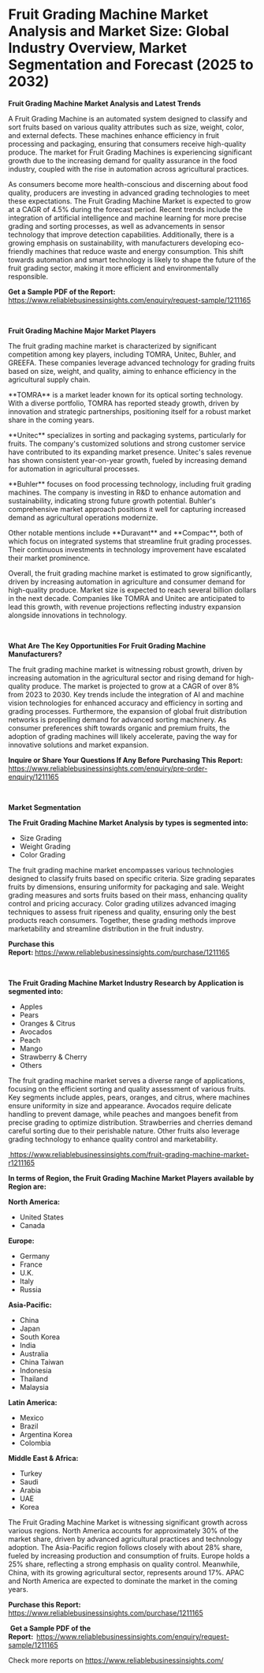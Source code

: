 <p><h1>Fruit Grading Machine Market Analysis and Market Size: Global Industry Overview, Market Segmentation and Forecast (2025 to 2032)</h1></p><p><strong>Fruit Grading Machine Market Analysis and Latest Trends</strong></p>
<p><p>A Fruit Grading Machine is an automated system designed to classify and sort fruits based on various quality attributes such as size, weight, color, and external defects. These machines enhance efficiency in fruit processing and packaging, ensuring that consumers receive high-quality produce. The market for Fruit Grading Machines is experiencing significant growth due to the increasing demand for quality assurance in the food industry, coupled with the rise in automation across agricultural practices.</p><p>As consumers become more health-conscious and discerning about food quality, producers are investing in advanced grading technologies to meet these expectations. The Fruit Grading Machine Market is expected to grow at a CAGR of 4.5% during the forecast period. Recent trends include the integration of artificial intelligence and machine learning for more precise grading and sorting processes, as well as advancements in sensor technology that improve detection capabilities. Additionally, there is a growing emphasis on sustainability, with manufacturers developing eco-friendly machines that reduce waste and energy consumption. This shift towards automation and smart technology is likely to shape the future of the fruit grading sector, making it more efficient and environmentally responsible.</p></p>
<p><strong>Get a Sample PDF of the Report:&nbsp;</strong> <a href="https://www.reliablebusinessinsights.com/enquiry/request-sample/1211165?utm_campaign=950&utm_medium=2&utm_source=Github&utm_content=ia&utm_term=24032025&utm_id=fruit-grading-machine">https://www.reliablebusinessinsights.com/enquiry/request-sample/1211165</a></p>
<p>&nbsp;</p>
<p><strong>Fruit Grading Machine Major Market Players</strong></p>
<p><p>The fruit grading machine market is characterized by significant competition among key players, including TOMRA, Unitec, Buhler, and GREEFA. These companies leverage advanced technology for grading fruits based on size, weight, and quality, aiming to enhance efficiency in the agricultural supply chain.</p><p>**TOMRA** is a market leader known for its optical sorting technology. With a diverse portfolio, TOMRA has reported steady growth, driven by innovation and strategic partnerships, positioning itself for a robust market share in the coming years.</p><p>**Unitec** specializes in sorting and packaging systems, particularly for fruits. The company's customized solutions and strong customer service have contributed to its expanding market presence. Unitec's sales revenue has shown consistent year-on-year growth, fueled by increasing demand for automation in agricultural processes.</p><p>**Buhler** focuses on food processing technology, including fruit grading machines. The company is investing in R&D to enhance automation and sustainability, indicating strong future growth potential. Buhler's comprehensive market approach positions it well for capturing increased demand as agricultural operations modernize.</p><p>Other notable mentions include **Duravant** and **Compac**, both of which focus on integrated systems that streamline fruit grading processes. Their continuous investments in technology improvement have escalated their market prominence.</p><p>Overall, the fruit grading machine market is estimated to grow significantly, driven by increasing automation in agriculture and consumer demand for high-quality produce. Market size is expected to reach several billion dollars in the next decade. Companies like TOMRA and Unitec are anticipated to lead this growth, with revenue projections reflecting industry expansion alongside innovations in technology.</p></p>
<p>&nbsp;</p>
<p><strong>What Are The Key Opportunities For Fruit Grading Machine Manufacturers?</strong></p>
<p><p>The fruit grading machine market is witnessing robust growth, driven by increasing automation in the agricultural sector and rising demand for high-quality produce. The market is projected to grow at a CAGR of over 8% from 2023 to 2030. Key trends include the integration of AI and machine vision technologies for enhanced accuracy and efficiency in sorting and grading processes. Furthermore, the expansion of global fruit distribution networks is propelling demand for advanced sorting machinery. As consumer preferences shift towards organic and premium fruits, the adoption of grading machines will likely accelerate, paving the way for innovative solutions and market expansion.</p></p>
<p><strong>Inquire or Share Your Questions If Any Before Purchasing This Report:</strong> <a href="https://www.reliablebusinessinsights.com/enquiry/pre-order-enquiry/1211165?utm_campaign=950&utm_medium=2&utm_source=Github&utm_content=ia&utm_term=24032025&utm_id=fruit-grading-machine">https://www.reliablebusinessinsights.com/enquiry/pre-order-enquiry/1211165</a></p>
<p>&nbsp;</p>
<p><strong>Market Segmentation</strong></p>
<p><strong>The Fruit Grading Machine Market Analysis by types is segmented into:</strong></p>
<p><ul><li>Size Grading</li><li>Weight Grading</li><li>Color Grading</li></ul></p>
<p><p>The fruit grading machine market encompasses various technologies designed to classify fruits based on specific criteria. Size grading separates fruits by dimensions, ensuring uniformity for packaging and sale. Weight grading measures and sorts fruits based on their mass, enhancing quality control and pricing accuracy. Color grading utilizes advanced imaging techniques to assess fruit ripeness and quality, ensuring only the best products reach consumers. Together, these grading methods improve marketability and streamline distribution in the fruit industry.</p></p>
<p><strong>Purchase this Report:&nbsp;</strong><a href="https://www.reliablebusinessinsights.com/purchase/1211165?utm_campaign=950&utm_medium=2&utm_source=Github&utm_content=ia&utm_term=24032025&utm_id=fruit-grading-machine">https://www.reliablebusinessinsights.com/purchase/1211165</a></p>
<p>&nbsp;</p>
<p><strong>The Fruit Grading Machine Market Industry Research by Application is segmented into:</strong></p>
<p><ul><li>Apples</li><li>Pears</li><li>Oranges & Citrus</li><li>Avocados</li><li>Peach</li><li>Mango</li><li>Strawberry & Cherry</li><li>Others</li></ul></p>
<p><p>The fruit grading machine market serves a diverse range of applications, focusing on the efficient sorting and quality assessment of various fruits. Key segments include apples, pears, oranges, and citrus, where machines ensure uniformity in size and appearance. Avocados require delicate handling to prevent damage, while peaches and mangoes benefit from precise grading to optimize distribution. Strawberries and cherries demand careful sorting due to their perishable nature. Other fruits also leverage grading technology to enhance quality control and marketability.</p></p>
<p><a href="https://www.reliablebusinessinsights.com/fruit-grading-machine-market-r1211165?utm_campaign=950&utm_medium=2&utm_source=Github&utm_content=ia&utm_term=24032025&utm_id=fruit-grading-machine">&nbsp;https://www.reliablebusinessinsights.com/fruit-grading-machine-market-r1211165</a></p>
<p><strong>In terms of Region, the Fruit Grading Machine Market Players available by Region are:</strong></p>
<p>
    <p> <strong> North America: </strong>
        <ul>
            <li>United States</li>
            <li>Canada</li>
        </ul>
        </p> 
    <p> <strong> Europe: </strong>
        <ul>
            <li>Germany</li>
            <li>France</li>
            <li>U.K.</li>
            <li>Italy</li>
            <li>Russia</li>
        </ul>
        </p> 
    <p> <strong> Asia-Pacific: </strong>
        <ul>
            <li>China</li>
            <li>Japan</li>
            <li>South Korea</li>
            <li>India</li>
            <li>Australia</li>
            <li>China Taiwan</li>
            <li>Indonesia</li>
            <li>Thailand</li>
            <li>Malaysia</li>
        </ul>
        </p> 
    <p> <strong> Latin America: </strong>
        <ul>
            <li>Mexico</li>
            <li>Brazil</li>
            <li>Argentina Korea</li>
            <li>Colombia</li>
        </ul>
        </p> 
    <p> <strong> Middle East & Africa: </strong>
        <ul>
            <li>Turkey</li>
            <li>Saudi</li>
            <li>Arabia</li>
            <li>UAE</li>
            <li>Korea</li>
        </ul>
    </p>
    </p>
<p><p>The Fruit Grading Machine Market is witnessing significant growth across various regions. North America accounts for approximately 30% of the market share, driven by advanced agricultural practices and technology adoption. The Asia-Pacific region follows closely with about 28% share, fueled by increasing production and consumption of fruits. Europe holds a 25% share, reflecting a strong emphasis on quality control. Meanwhile, China, with its growing agricultural sector, represents around 17%. APAC and North America are expected to dominate the market in the coming years.</p></p>
<p><strong>Purchase this Report: </strong><a href="https://www.reliablebusinessinsights.com/purchase/1211165?utm_campaign=950&utm_medium=2&utm_source=Github&utm_content=ia&utm_term=24032025&utm_id=fruit-grading-machine">https://www.reliablebusinessinsights.com/purchase/1211165</a></p>
<p>&nbsp;<strong>Get a Sample PDF of the Report:&nbsp;&nbsp;</strong><a href="https://www.reliablebusinessinsights.com/enquiry/request-sample/1211165?utm_campaign=950&utm_medium=2&utm_source=Github&utm_content=ia&utm_term=24032025&utm_id=fruit-grading-machine">https://www.reliablebusinessinsights.com/enquiry/request-sample/1211165</a></p>
<p><strong></strong></p>
<p>Check more reports on <a href="https://www.reliablebusinessinsights.com/?utm_campaign=950&utm_medium=2&utm_source=Github&utm_content=ia&utm_term=24032025&utm_id=fruit-grading-machine">https://www.reliablebusinessinsights.com/</a></p>